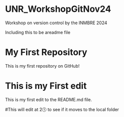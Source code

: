 # UNR_WorkshopGitNov24
Workshop on version control by the INMBRE 2024


Including this to be areadme file


# My First Repository

This is my first repository on GitHub!


# This is my First edit
This is my first edit to the README.md file.

#This will edit at 2🕔 to see if it moves to the local folder
